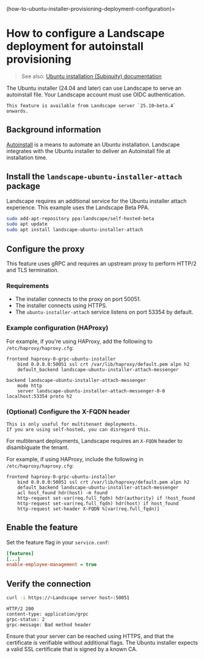 (how-to-ubuntu-installer-provisioning-deployment-configuration)=
# How to configure a Landscape deployment for autoinstall provisioning

> See also: [Ubuntu installation (Subiquity) documentation](https://canonical-subiquity.readthedocs-hosted.com/en/latest/index.html)

The Ubuntu installer (24.04 and later) can use Landscape to serve an autoinstall file.
Your Landscape account must use OIDC authentication.

```{note}
This feature is available from Landscape server `25.10~beta.4` onwards.
```

## Background information

[Autoinstall](https://canonical-subiquity.readthedocs-hosted.com/en/latest/intro-to-autoinstall.html) is a means to automate an Ubuntu installation.
Landscape integrates with the Ubuntu installer to deliver an Autoinstall file at installation time.

## Install the `landscape-ubuntu-installer-attach` package

Landscape requires an additional service for the Ubuntu installer attach experience.
This example uses the Landscape Beta PPA.

```sh
sudo add-apt-repository ppa:landscape/self-hosted-beta
sudo apt update
sudo apt install landscape-ubuntu-installer-attach
```

## Configure the proxy

This feature uses gRPC and requires an upstream proxy to perform HTTP/2 and TLS termination.

### Requirements

- The installer connects to the proxy on port 50051.
- The installer connects using HTTPS.
- The `ubuntu-installer-attach` service listens on port 53354 by default.

### Example configuration (HAProxy)

For example, if you're using HAProxy, add the following to `/etc/haproxy/haproxy.cfg`:

```text
frontend haproxy-0-grpc-ubuntu-installer
    bind 0.0.0.0:50051 ssl crt /var/lib/haproxy/default.pem alpn h2
    default_backend landscape-ubuntu-installer-attach-messenger

backend landscape-ubuntu-installer-attach-messenger
    mode http
    server landscape-ubuntu-installer-attach-messenger-0-0 localhost:53354 proto h2
```

### (Optional) Configure the X-FQDN header

```{note}
This is only useful for multitenant deployments.
If you are using self-hosted, you can disregard this.
```

For multitenant deployments, Landscape requires an `X-FQDN` header to disambiguate the tenant.

For example, if using HAProxy, include the following in `/etc/haproxy/haproxy.cfg`:

```text
frontend haproxy-0-grpc-ubuntu-installer
    bind 0.0.0.0:50051 ssl crt /var/lib/haproxy/default.pem alpn h2
    default_backend landscape-ubuntu-installer-attach-messenger
    acl host_found hdr(host) -m found
    http-request set-var(req.full_fqdn) hdr(authority) if !host_found
    http-request set-var(req.full_fqdn) hdr(host) if host_found
    http-request set-header X-FQDN %[var(req.full_fqdn)]
```

## Enable the feature

Set the feature flag in your `service.conf`:

```ini
[features]
[...]
enable-employee-management = true
```

## Verify the connection

```sh
curl -i https://<Landscape server host>:50051
```

```text
HTTP/2 200 
content-type: application/grpc
grpc-status: 2
grpc-message: Bad method header
```

Ensure that your server can be reached using HTTPS, and that the certificate is verifiable without additional flags.
The Ubuntu installer expects a valid SSL certificate that is signed by a known CA.
